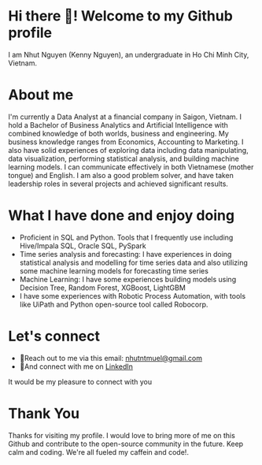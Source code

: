 # Hi there 👋! Welcome to my Github profile

I am Nhut Nguyen (Kenny Nguyen), an undergraduate in Ho Chi Minh City, Vietnam.

# About me
I'm currently a Data Analyst at a financial company in Saigon, Vietnam. I hold a Bachelor of Business Analytics and Artificial Intelligence with combined knowledge of both worlds, business and engineering. My business knowledge ranges from Economics, Accounting to Marketing. I also have solid experiences of exploring data including data manipulating, data visualization, performing statistical analysis, and building machine learning models. I can communicate effectively in both Vietnamese (mother tongue) and English. I am also a good problem solver, and have taken leadership roles in several projects and achieved significant results.

# What I have done and enjoy doing 
- Proficient in SQL and Python. Tools that I frequently use including Hive/Impala SQL, Oracle SQL, PySpark
- Time series analysis and forecasting: I have experiences in doing statistical analysis and modelling for time series data and also utilizing some machine learning models for forecasting time series
- Machine Learning: I have some experiences building models using Decision Tree, Random Forest, XGBoost, LightGBM
- I have some experiences with Robotic Process Automation, with tools like UiPath and Python open-source tool called Robocorp.
# Let's connect
- 📮Reach out to me via this email: nhutntmuel@gmail.com
- 🤝And connect with me on [LinkedIn](https://www.linkedin.com/in/nhutnguyen-tran-minh/)

It would be my pleasure to connect with you

# Thank You
Thanks for visiting my profile. I would love to bring more of me on this Github and contribute to the open-source community in the future. 
Keep calm and coding. We're all fueled my caffein and code!. 

